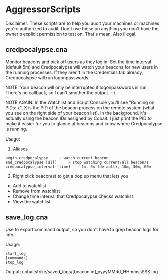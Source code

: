 # AggressorScripts

Disclaimer: These scripts are to help you audit your machines or machines you're authorized to audit. Don't use these on anything you don't have the owner's explicit permission to test on. That's mean. Also illegal. 

## credpocalypse.cna
Monitor beacons and pick off users as they log in. Set the time interval (default 5m) and Credpocalypse will watch your beacons for new users in the running processes. If they aren't in the Credentials tab already, Credpocalypse will run logonpasswords.

NOTE: Your beacon will only be interrupted if logonpasswords is run. There's no callback, so I can't smother the output. :-/ 

NOTE AGAIN: In the Watchlist and Script Console you'll see "Running on PIDs: x". X is the PID of the beacon process on the remote system (what you see on the right side of your beacon list). In the background, it's actually using the beacon IDs assigned by Cobalt. I just print the PID to make it easier for you to glance at beacons and know where Credpocalypse is running. 

Usage:
1. Aliases
```
begin_credpocalypse		- watch current beacon
end_credpocalypse [all]		- stop watching current/all beacon/s
credpocalypse_interval [time]	- 1m, 5m (default), 10m, 30m, 60m
```

2. Right click beacon(s) to get a pop up menu that lets you 
* Add to watchlist
* Remove from watchlist
* Change time interval that Credpocalypse checks watchlist
* View the watchlist 

## save_log.cna 
Use to export command output, so you don't have to grep beacon logs for info.

Usage:
```
start_log
[commands]
stop_log
```

Output:
	cobaltstrike/saved_logs/[beacon id]_yyyyMMdd_HHmmssSSS.log
